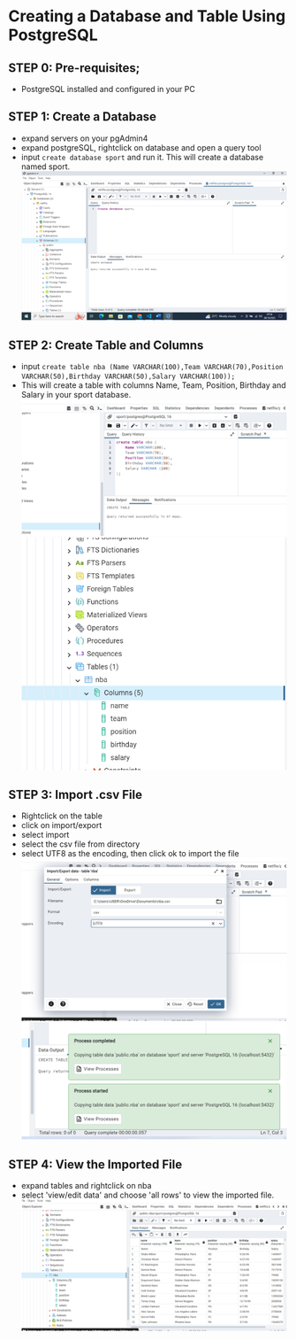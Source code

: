 # Creating a Database and Table Using PostgreSQL
## STEP 0: Pre-requisites;
- PostgreSQL installed and configured in your PC
## STEP 1: Create a Database
- expand servers on your pgAdmin4
- expand postgreSQL, rightclick on database and open a query tool
- input ``` create database sport ``` and run it. This will create a database named sport.
![Alt text](<Images/Creating Database.png>)

## STEP 2: Create Table and Columns
- input ```create table nba (Name VARCHAR(100),Team VARCHAR(70),Position VARCHAR(50),Birthday VARCHAR(50),Salary VARCHAR(100));```
- This will create a table with columns Name, Team, Position, Birthday and Salary in your sport database.
![Alt text](<Images/creating the table.png>)
![Alt text](<Images/Table created.png>)

## STEP 3: Import .csv File
- Rightclick on the table
- click on import/export
- select import
- select the csv file from directory
- select UTF8 as the encoding, then click ok to import the file
![Alt text](<Images/Importing the csv files.png>)
![Alt text](<Images/File imported.png>)

## STEP 4: View the Imported File
- expand tables and rightclick on nba
- select 'view/edit data' and choose 'all rows' to view the imported file.
![Alt text](<Images/View the imported file.png>)